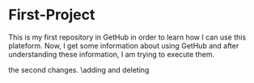 # First-Project
This is my first repository in GetHub in order to learn how I can use this plateform.
Now, I get some information about using GetHub and after understanding these information, I am trying to execute them.

the second changes. \adding and deleting
